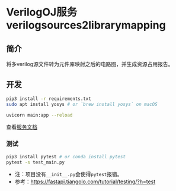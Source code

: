 # VerilogOJ服务 verilogsources2librarymapping

## 简介

将多verilog源文件转为元件库映射之后的电路图，并生成资源占用报告。

## 开发

```sh
pip3 install -r requirements.txt
sudo apt install yosys # or `brew install yosys` on macOS

uvicorn main:app --reload
```

查看[服务文档](http://localhost:8000/docs)

### 测试

```sh
pip3 install pytest # or conda install pytest
pytest -s test_main.py
```

- 注：项目没有`__init__.py`会使得`pytest`报错。
- 参考：https://fastapi.tiangolo.com/tutorial/testing/?h=test
